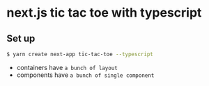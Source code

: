 # next.js tic tac toe with typescript

## Set up
```bash
$ yarn create next-app tic-tac-toe --typescript
```
- containers have `a bunch of layout`
- components have `a bunch of single component`